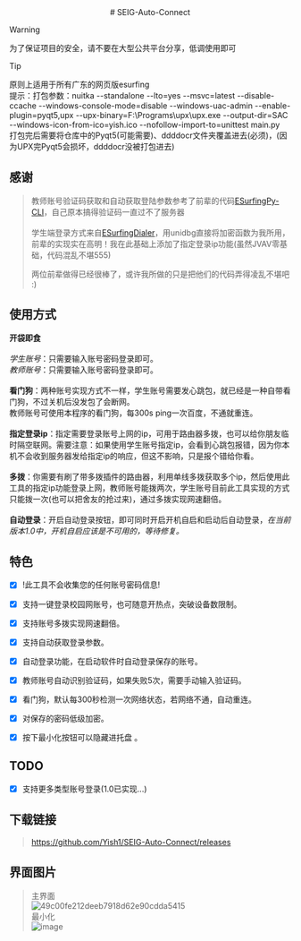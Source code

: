 <div align="center">
# SEIG-Auto-Connect

</div>

> [!WARNING]
> 为了保证项目的安全，请不要在大型公共平台分享，低调使用即可

> [!TIP]
> 原则上适用于所有广东的网页版esurfing<br>
> 提示：打包参数：nuitka --standalone --lto=yes --msvc=latest --disable-ccache --windows-console-mode=disable --windows-uac-admin --enable-plugin=pyqt5,upx --upx-binary=F:\Programs\upx\upx.exe  --output-dir=SAC --windows-icon-from-ico=yish.ico --nofollow-import-to=unittest main.py<br>打包完后需要将仓库中的Pyqt5(可能需要)、ddddocr文件夹覆盖进去(必须)，(因为UPX完Pyqt5会损坏，ddddocr没被打包进去)
## 感谢
> 教师账号验证码获取和自动获取登陆参数参考了前辈的代码[ESurfingPy-CLI](https://github.com/Pandaft/ESurfingPy-CLI)，自己原本搞得验证码一直过不了服务器<br><br>
> 学生端登录方式来自[ESurfingDialer](https://github.com/Rsplwe/ESurfingDialer)，用unidbg直接将加密函数为我所用，前辈的实现实在高明！我在此基础上添加了指定登录ip功能(虽然JVAV零基础，代码混乱不堪555)
>
> 两位前辈做得已经很棒了，或许我所做的只是把他们的代码弄得凌乱不堪吧 :)
## 使用方式

**开袋即食**<br><br>
*学生账号*：只需要输入账号密码登录即可。<br>
*教师账号*：只需要输入账号密码登录即可。<br><br>
**看门狗**：两种账号实现方式不一样，学生账号需要发心跳包，就已经是一种自带看门狗，不过关机后没发包了会断网。<br>
教师账号可使用本程序的看门狗，每300s ping一次百度，不通就重连。<br><br>
**指定登录ip**：指定需要登录账号上网的ip，可用于路由器多拨，也可以给你朋友临时隔空联网。需要注意：如果使用学生账号指定ip，会看到心跳包报错，因为你本机不会收到服务器发给指定ip的响应，但这不影响，只是报个错给你看。<br><br>
**多拨**：你需要有刷了带多拨插件的路由器，利用单线多拨获取多个ip，然后使用此工具的指定ip功能登录上网，教师账号能拨两次，学生账号目前此工具实现的方式只能拨一次(也可以把舍友的抢过来)，通过多拨实现网速翻倍。<br><br>
**自动登录**：开启自动登录按钮，即可同时开启开机自启和启动后自动登录，*在当前版本1.0中，开机自启应该是不可用的，等待修复。*

## 特色
- [x] !此工具不会收集您的任何账号密码信息!
- [x] 支持一键登录校园网账号，也可随意开热点，突破设备数限制。
- [x] 支持账号多拨实现网速翻倍。
- [x] 支持自动获取登录参数。
- [x] 自动登录功能，在启动软件时自动登录保存的账号。
- [x] 教师账号自动识别验证码，如果失败5次，需要手动输入验证码。
- [x] 看门狗，默认每300秒检测一次网络状态，若网络不通，自动重连。
- [x] 对保存的密码低级加密。
- [x] 按下最小化按钮可以隐藏进托盘 。


## TODO
- [x] 支持更多类型账号登录(1.0已实现...) 
      
## 下载链接
> https://github.com/Yish1/SEIG-Auto-Connect/releases
## 界面图片
> 主界面<br>
![49c00fe212deeb7918d62e90cdda5415](https://github.com/user-attachments/assets/6b11042f-811d-4aae-a2d0-822faccc5daa)<br>
> 最小化<br>
![image](https://github.com/user-attachments/assets/4785e962-ed25-4ec3-b13e-a39f6ac465db)


